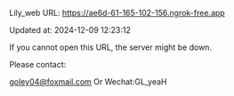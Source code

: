 Lily_web URL: https://ae6d-61-165-102-156.ngrok-free.app

Updated at: 2024-12-09 12:23:12

If you cannot open this URL, the server might be down.

Please contact: 

goley04@foxmail.com Or Wechat:GL_yeaH
